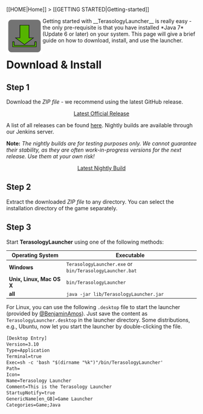 [[HOME|Home]] > [[GETTING STARTED|Getting-started]]

<img align="left" width="96px" src="images/download.png"/> 
Getting started with __TerasologyLauncher__ is really easy - the only pre-requisite is that you have installed *Java 7* 
(Update 6 or later) on your system. This page will give a brief guide on how to download, install, and use the launcher.

# Download &amp; Install

## Step 1
Download the *ZIP file* - we recommend using the latest GitHub release.
<p align="center">
<a href="https://github.com/MovingBlocks/TerasologyLauncher/releases/latest">Latest Official Release</a>
</p>

A list of all releases can be found [here](https://github.com/MovingBlocks/TerasologyLauncher/releases/). 
Nightly builds are available through our Jenkins server. 

__Note:__ *The nightly builds are for testing purposes only. We cannot guarantee their stability, as they are often
work-in-progress versions for the next release. Use them at your own risk!*

<p align="center">
<a href="jenkins.terasology.org/job/TerasologyLauncherNightly/lastStableBuild/artifact/build/distributions/TerasologyLauncher.zip">Latest Nightly Build</a>
</p>

## Step 2
Extract the downloaded *ZIP file* to any directory. You can select the installation directory of the game separately.

## Step 3
Start __TerasologyLauncher__ using one of the following methods:

| Operating System          | Executable |
|-------------------------| ---------- |
| __Windows__               | `TerasologyLauncher.exe` or `bin/TerasologyLauncher.bat` |
| __Unix, Linux, Mac OS X__ | `bin/TerasologyLauncher` |
| __all__                   | `java -jar lib/TerasologyLauncher.jar` |

For Linux, you can use the following `.desktop` file to start the launcher (provided by [@BenjaminAmos](https://github.com/BenjaminAmos)). Just save the content as `TerasologyLauncher.desktop` in the launcher directory. Some distributions, e.g., Ubuntu, now let you start the launcher by double-clicking the file.

```
[Desktop Entry]
Version=3.10
Type=Application
Terminal=true
Exec=sh -c 'bash "$(dirname "%k")"/bin/TerasologyLauncher'
Path=
Icon=
Name=Terasology Launcher
Comment=This is the Terasology Launcher
StartupNotify=true
GenericName[en_GB]=Game Launcher
Categories=Game;Java
```
